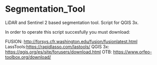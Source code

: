 # Segmentation_Tool
LiDAR and Sentinel 2 based segmentation tool. Script for QGIS 3x.

In order to operate this script succesfully you must download:

FUSION: http://forsys.cfr.washington.edu/fusion/fusionlatest.html
LassTools:https://rapidlasso.com/lastools/
QGIS 3x: https://qgis.org/es/site/forusers/download.html
OTB: https://www.orfeo-toolbox.org/download/
